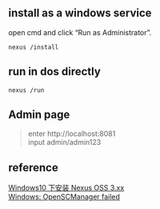 
## install as a windows service 
open cmd and click “Run as Administrator”.
```
nexus /install
```

## run in dos directly
```
nexus /run
```

## Admin page
> enter http://localhost:8081  
> input admin/admin123


## reference
[Windows10 下安装 Nexus OSS 3.xx](https://blog.csdn.net/rekadowney/article/details/52492587#%E8%BF%90%E8%A1%8C%E5%B9%B6%E5%AE%89%E8%A3%85nexus%E7%9A%84windows%E6%9C%8D%E5%8A%A1)  
[Windows: OpenSCManager failed](https://support.sonatype.com/hc/en-us/articles/213464718-Windows-OpenSCManager-failed-Access-is-denied-0x5-errors-when-starting-Nexus)    
